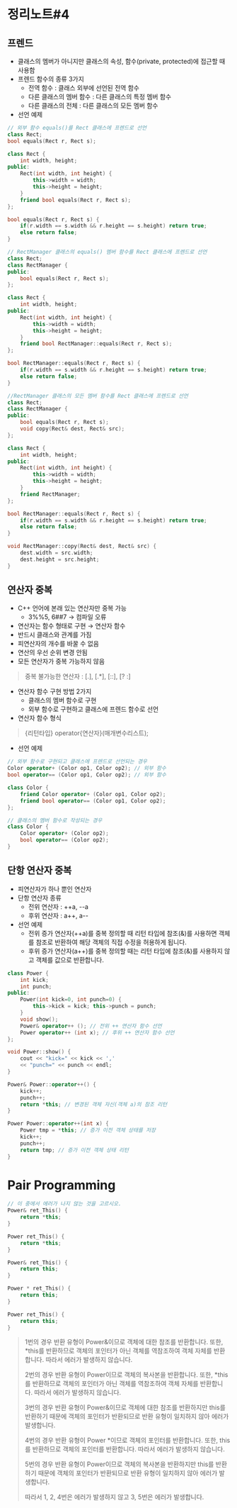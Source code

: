 # 정리노트#4

## 프렌드

- 클래스의 멤버가 아니지만 클래스의 속성, 함수(private, protected)에 접근할 때 사용함
- 프렌드 함수의 종류 3가지
  - 전역 함수 : 클래스 외부에 선언된 전역 함수
  - 다른 클래스의 멤버 함수 : 다른 클래스의 특정 멤버 함수
  - 다른 클래스의 전체 : 다른 클래스의 모든 멤버 함수
- 선언 예제

```c++
// 외부 함수 equals()를 Rect 클래스에 프렌드로 선언
class Rect;
bool equals(Rect r, Rect s);

class Rect {
    int width, height;
public:
    Rect(int width, int height) {
        this->width = width;
        this->height = height;
    }
    friend bool equals(Rect r, Rect s);
};

bool equals(Rect r, Rect s) {
    if(r.width == s.width && r.height == s.height) return true;
    else return false;
}

// RectManager 클래스의 equals() 멤버 함수를 Rect 클래스에 프렌드로 선언
class Rect;
class RectManager {
public:
    bool equals(Rect r, Rect s);
};

class Rect {
    int width, height;
public:
    Rect(int width, int height) {
        this->width = width;
        this->height = height;
    }
    friend bool RectManager::equals(Rect r, Rect s);
};

bool RectManager::equals(Rect r, Rect s) {
    if(r.width == s.width && r.height == s.height) return true;
    else return false;
}

//RectManager 클래스의 모든 멤버 함수를 Rect 클래스에 프렌드로 선언
class Rect;
class RectManager {
public:
    bool equals(Rect r, Rect s);
    void copy(Rect& dest, Rect& src);
};

class Rect {
    int width, height;
public:
    Rect(int width, int height) {
        this->width = width;
        this->height = height;
    }
    friend RectManager;
};

bool RectManager::equals(Rect r, Rect s) {
    if(r.width == s.width && r.height == s.height) return true;
    else return false;
}

void RectManager::copy(Rect& dest, Rect& src) {
    dest.width = src.width;
    dest.height = src.height;
}
```

## 연산자 중복

- C++ 언어에 본래 있는 연산자만 중복 가능
    - 3%%5, 6##7 → 컴파일 오류
- 연산자는 함수 형태로 구현 → 연산자 함수
- 반드시 클래스와 관계를 가짐
- 피연산자의 개수를 바꿀 수 없음
- 연산의 우선 순위 변경 안됨
- 모든 연산자가 중복 가능하지 않음
> 중복 불가능한 연산자 : [.], [.*], [::], [? :]
- 연산자 함수 구현 방법 2가지
  - 클래스의 멤버 함수로 구현
  - 외부 함수로 구현하고 클래스에 프렌드 함수로 선언
- 연산자 함수 형식
> {리턴타입} operator{연산자}(매개변수리스트);
- 선언 예제

```c++
// 외부 함수로 구현되고 클래스에 프렌드로 선언되는 경우 
Color operator+ (Color op1, Color op2); // 외부 함수
bool operator== (Color op1, Color op2); // 외부 함수

class Color {
	friend Color operator+ (Color op1, Color op2);
	friend bool operator== (Color op1, Color op2);
};

// 클래스의 멤버 함수로 작성되는 경우
class Color {
	Color operator+ (Color op2);
	bool operator== (Color op2);
}
```


## 단항 연산자 중복

- 피연산자가 하나 뿐인 연산자
- 단항 연산자 종류
    - 전위 연산자 : ++a, --a
    - 후위 연산자 : a++, a--
- 선언 예제
	- 전위 증가 연산자(++a)를 중복 정의할 때 리턴 타입에 참조(&)를 사용하면 객체를 참조로 반환하여 해당 객체의 직접 수정을 허용하게 됩니다.
    - 후위 증가 연산자(a++)를 중복 정의할 때는 리턴 타입에 참조(&)를 사용하지 않고 객체를 값으로 반환합니다.
```c++
class Power {
	int kick;
	int punch;
public:
	Power(int kick=0, int punch=0) {
		this->kick = kick; this->punch = punch;
	}
	void show();
	Power& operator++ (); // 전위 ++ 연산자 함수 선언
	Power operator++ (int x); // 후위 ++ 연산자 함수 선언
};

void Power::show() {
	cout << "kick=" << kick << ','
	<< "punch=" << punch << endl;
}

Power& Power::operator++() {
	kick++;
	punch++;
	return *this; // 변경된 객체 자신(객체 a)의 참조 리턴
}

Power Power::operator++(int x) {
	Power tmp = *this; // 증가 이전 객체 상태를 저장
	kick++;
	punch++;
	return tmp; // 증가 이전 객체 상태 리턴
}
```

# Pair Programming

```C++
// 이 중에서 에러가 나지 않는 것을 고르시오.
Power& ret_This() {
	return *this;
}

Power ret_This() {
	return *this;
}

Power& ret_This() {
	return this;
}

Power * ret_This() {
	return this;
}

Power ret_This() {
	return this;
}
```

> 1번의 경우 반환 유형이 Power&이므로 객체에 대한 참조를 반환합니다. 또한, *this를 반환하므로 객체의 포인터가 아닌 객체를 역참조하여 객체 자체를 반환합니다. 따라서 에러가 발생하지 않습니다.
> 
> 2번의 경우 반환 유형이 Power이므로 객체의 복사본을 반환합니다. 또한, *this를 반환하므로 객체의 포인터가 아닌 객체를 역참조하여 객체 자체를 반환합니다. 따라서 에러가 발생하지 않습니다.
> 
> 3번의 경우 반환 유형이 Power&이므로 객체에 대한 참조를 반환하지만 this를 반환하기 때문에 객체의 포인터가 반환되므로 반환 유형이 일치하지 않아 에러가 발생합니다.
> 
> 4번의 경우 반환 유형이 Power *이므로 객체의 포인터를 반환합니다. 또한, this를 반환하므로 객체의 포인터를 반환합니다. 따라서 에러가 발생하지 않습니다.
> 
> 5번의 경우 반환 유형이 Power이므로 객체의 복사본을 반환하지만 this를 반환하기 때문에 객체의 포인터가 반환되므로 반환 유형이 일치하지 않아 에러가 발생합니다.
>
> 따라서 1, 2, 4번은 에러가 발생하지 않고 3, 5번은 에러가 발생합니다.

